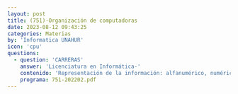 ```yaml
---
layout: post
title: (751)-Organización de computadoras
date: 2023-08-12 09:43:25
categories: Materias
by: 'Informatica UNAHUR'
icon: 'cpu'
questions:
  - question: 'CARRERAS'
    answer: 'Licenciatura en Informática-'
    contenido: 'Representación de la información: alfanumérico, numérico, punto fijo y flotante, AS-CII. Representación de los datos a nivel máquina. Error. Lenguaje Ensamblador. Sistema de numeración binario. Aritmética de las computadoras: Unidades. Funcionamiento y organización. Arquitectura de Von Neumann. Organización funcional. Unidades funcionales: Unidad Central de Proceso, Unidad de Control, memorias, ciclo de instrucciones, direccionamiento, subsistema de Memoria. Periféricos: conceptos y principio de funcionamiento. Procesadores de Entrada/Salida. Lógica digital: tablas de verdad, equivalencia de fórmulas proposicionales, circuitos combinatorios, circuitos secuenciales. Máquinas algorítmicas. Arquitectura del computador: Componentes de la CPU, memoria principal y secundaria. Subsistema de Entrada/Salida. Lenguaje Máquina. Código fuente y código objeto.'
    programa: 751-202202.pdf
---
```

